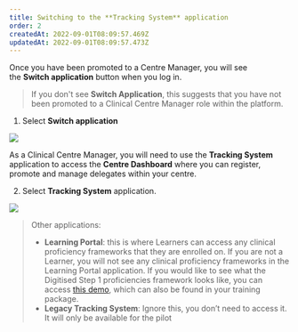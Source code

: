 ```yaml
---
title: Switching to the **Tracking System** application
order: 2
createdAt: 2022-09-01T08:09:57.469Z
updatedAt: 2022-09-01T08:09:57.473Z
---
```

Once you have been promoted to a Centre Manager, you will see the **Switch application** button when you log in.​ 

> If you don't see **Switch Application**, this suggests that you have not been promoted to a Clinical Centre Manager role within the platform.

1. Select **Switch application** 

![](/img/promotion-to-em_1_n.png)

As a Clinical Centre Manager, you will need to use the **Tracking System** application to access the **Centre Dashboard** where you can register, promote and manage delegates within your centre. 

2. Select **Tracking System** application.

![](/img/cm_app_1.png)

> O﻿ther applications:
>
> * **Learning Portal**: this is where Learners can access any clinical proficiency frameworks that they are enrolled on. If you are not a Learner, you will not see any clinical proficiency frameworks in the Learning Portal application. If you would like to see what the Digitised Step 1 proficiencies framework looks like, you can access [this demo](https://nhs-step1-proficiencies-demo.netlify.app/), which can also be found in your training package.
> * **Legacy Tracking System**: Ignore this, you don’t need to access it. It will only be available for the pilot​
